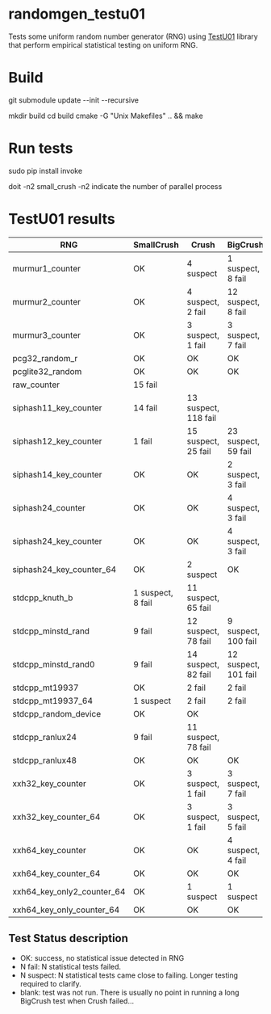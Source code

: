 # randomgen_testu01
Tests some uniform random number generator (RNG) using [TestU01](https://en.wikipedia.org/wiki/TestU01) library that perform empirical statistical testing on uniform RNG.

# Build

git submodule update --init --recursive

mkdir build
cd build
cmake -G "Unix Makefiles" .. && make

# Run tests

sudo pip install invoke

doit -n2 small_crush
-n2 indicate the number of parallel process

# TestU01 results

|            RNG             |    SmallCrush     |        Crush         |       BigCrush       |
| -------------------------- | ----------------- | -------------------- | -------------------- |
| murmur1_counter            |                OK |            4 suspect |    1 suspect, 8 fail |
| murmur2_counter            |                OK |    4 suspect, 2 fail |   12 suspect, 8 fail |
| murmur3_counter            |                OK |    3 suspect, 1 fail |    3 suspect, 7 fail |
| pcg32_random_r             |                OK |                   OK |                   OK |
| pcglite32_random           |                OK |                   OK |                   OK |
| raw_counter                |           15 fail |                      |                      |
| siphash11_key_counter      |           14 fail | 13 suspect, 118 fail |                      |
| siphash12_key_counter      |            1 fail |  15 suspect, 25 fail |  23 suspect, 59 fail |
| siphash14_key_counter      |                OK |                   OK |    2 suspect, 3 fail |
| siphash24_counter          |                OK |                   OK |    4 suspect, 3 fail |
| siphash24_key_counter      |                OK |                   OK |    4 suspect, 3 fail |
| siphash24_key_counter_64   |                OK |            2 suspect |                   OK |
| stdcpp_knuth_b             | 1 suspect, 8 fail |  11 suspect, 65 fail |                      |
| stdcpp_minstd_rand         |            9 fail |  12 suspect, 78 fail |  9 suspect, 100 fail |
| stdcpp_minstd_rand0        |            9 fail |  14 suspect, 82 fail | 12 suspect, 101 fail |
| stdcpp_mt19937             |                OK |               2 fail |               2 fail |
| stdcpp_mt19937_64          |         1 suspect |               2 fail |               2 fail |
| stdcpp_random_device       |                OK |                   OK |                      |
| stdcpp_ranlux24            |            9 fail |  11 suspect, 78 fail |                      |
| stdcpp_ranlux48            |                OK |                   OK |                   OK |
| xxh32_key_counter          |                OK |    3 suspect, 1 fail |    3 suspect, 7 fail |
| xxh32_key_counter_64       |                OK |    3 suspect, 1 fail |    3 suspect, 5 fail |
| xxh64_key_counter          |                OK |                   OK |    4 suspect, 4 fail |
| xxh64_key_counter_64       |                OK |                   OK |                   OK |
| xxh64_key_only2_counter_64 |                OK |            1 suspect |            1 suspect |
| xxh64_key_only_counter_64  |                OK |                   OK |                   OK |

## Test Status description

- OK: success, no statistical issue detected in RNG
- N fail: N statistical tests failed.
- N suspect: N statistical tests came close to failing. Longer testing required to clarify.
- blank: test was not run. There is usually no point in running a long BigCrush test when Crush failed...
